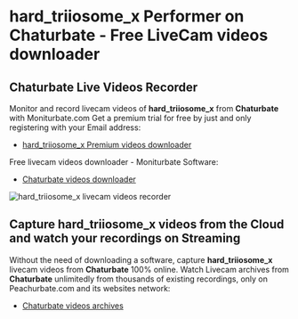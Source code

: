 # hard_triiosome_x Performer on Chaturbate - Free LiveCam videos downloader

## Chaturbate Live Videos Recorder

Monitor and record livecam videos of **hard_triiosome_x** from **Chaturbate** with Moniturbate.com
Get a premium trial for free by just and only registering with your Email address:
* [hard_triiosome_x Premium videos downloader](https://moniturbate.com/request-demo-licence-key.html)

Free livecam videos downloader - Moniturbate Software:
* [Chaturbate videos downloader](https://moniturbate.com/moniturbate-download-software.html)

![hard_triiosome_x livecam videos recorder](https://peachurnet.com/templates/moniturbate-software.png)


## Capture hard_triiosome_x videos from the Cloud and watch your recordings on Streaming

Without the need of downloading a software, capture **hard_triiosome_x** livecam videos from **Chaturbate** 100% online.
Watch Livecam archives from **Chaturbate** unlimitedly from thousands of existing recordings, only on Peachurbate.com and its websites network:
* [Chaturbate videos archives](https://peachurnet.com/)